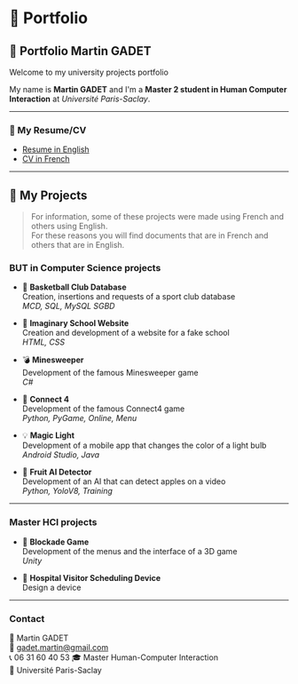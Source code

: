 # 📂 Portfolio

## 🙋 Portfolio Martin GADET
Welcome to my university projects portfolio  

My name is **Martin GADET** and I'm a **Master 2 student in Human Computer Interaction** at *Université Paris-Saclay*.  

---

### 📄 My Resume/CV
- [Resume in English]()  
- [CV in French]()

---

## 🚀 My Projects

> For information, some of these projects were made using French and others using English.  
For these reasons you will find documents that are in French and others that are in English.

### BUT in Computer Science projects

- 🏀 **Basketball Club Database**  
  Creation, insertions and requests of a sport club database  
  *MCD, SQL, MySQL SGBD*

- 🏫 **Imaginary School Website**  
  Creation and development of a website for a fake school  
  *HTML, CSS*

- 💣 **Minesweeper**  
  Development of the famous Minesweeper game  
  *C#*

- 🔴 **Connect 4**  
  Development of the famous Connect4 game  
  *Python, PyGame, Online, Menu*

- 💡 **Magic Light**  
  Development of a mobile app that changes the color of a light bulb  
  *Android Studio, Java*

- 🍎 **Fruit AI Detector**  
  Development of an AI that can detect apples on a video  
  *Python, YoloV8, Training*

---

### Master HCI projects

- 🧱 **Blockade Game**  
  Development of the menus and the interface of a 3D game  
  *Unity*

- 🏥 **Hospital Visitor Scheduling Device**  
  Design a device  

---

### Contact

👤 Martin GADET  
📧 gadet.martin@gmail.com  
📞 06 31 60 40 53
🎓 Master Human-Computer Interaction  
🏫 Université Paris-Saclay

